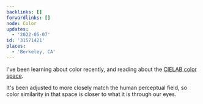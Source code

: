 ```yaml
---
backlinks: []
forwardlinks: []
node: Color
updates:
  - '2022-05-07'
id: '31571421'
places:
  - 'Berkeley, CA'
---
```


I've been learning about color recently, and reading about the [CIELAB color space](https://en.wikipedia.org/wiki/CIELAB_color_space). 

It's been adjusted to more closely match the human perceptual field, so color similarity in that space is closer to what it is through our eyes. 

